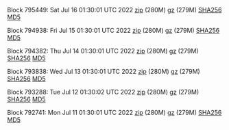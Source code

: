 Block 795449: Sat Jul 16 01:30:01 UTC 2022 [zip](https://files.01coin.io/mainnet/2022-07-16/bootstrap.dat.zip) (280M) [gz](https://files.01coin.io/mainnet/2022-07-16/bootstrap.dat.tar.gz) (279M) [SHA256](https://files.01coin.io/mainnet/2022-07-16/sha256.txt) [MD5](https://files.01coin.io/mainnet/2022-07-16/md5.txt)

Block 794938: Fri Jul 15 01:30:01 UTC 2022 [zip](https://files.01coin.io/mainnet/2022-07-15/bootstrap.dat.zip) (280M) [gz](https://files.01coin.io/mainnet/2022-07-15/bootstrap.dat.tar.gz) (279M) [SHA256](https://files.01coin.io/mainnet/2022-07-15/sha256.txt) [MD5](https://files.01coin.io/mainnet/2022-07-15/md5.txt)

Block 794382: Thu Jul 14 01:30:01 UTC 2022 [zip](https://files.01coin.io/mainnet/2022-07-14/bootstrap.dat.zip) (280M) [gz](https://files.01coin.io/mainnet/2022-07-14/bootstrap.dat.tar.gz) (279M) [SHA256](https://files.01coin.io/mainnet/2022-07-14/sha256.txt) [MD5](https://files.01coin.io/mainnet/2022-07-14/md5.txt)

Block 793838: Wed Jul 13 01:30:01 UTC 2022 [zip](https://files.01coin.io/mainnet/2022-07-13/bootstrap.dat.zip) (280M) [gz](https://files.01coin.io/mainnet/2022-07-13/bootstrap.dat.tar.gz) (279M) [SHA256](https://files.01coin.io/mainnet/2022-07-13/sha256.txt) [MD5](https://files.01coin.io/mainnet/2022-07-13/md5.txt)

Block 793288: Tue Jul 12 01:30:02 UTC 2022 [zip](https://files.01coin.io/mainnet/2022-07-12/bootstrap.dat.zip) (280M) [gz](https://files.01coin.io/mainnet/2022-07-12/bootstrap.dat.tar.gz) (279M) [SHA256](https://files.01coin.io/mainnet/2022-07-12/sha256.txt) [MD5](https://files.01coin.io/mainnet/2022-07-12/md5.txt)

Block 792741: Mon Jul 11 01:30:01 UTC 2022 [zip](https://files.01coin.io/mainnet/2022-07-11/bootstrap.dat.zip) (280M) [gz](https://files.01coin.io/mainnet/2022-07-11/bootstrap.dat.tar.gz) (279M) [SHA256](https://files.01coin.io/mainnet/2022-07-11/sha256.txt) [MD5](https://files.01coin.io/mainnet/2022-07-11/md5.txt)
